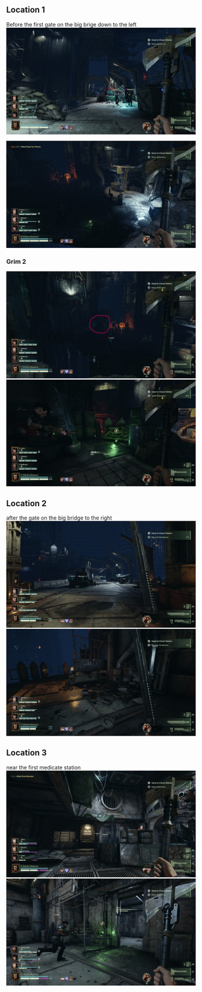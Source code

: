 ## Location 1
Before the first gate on the big brige down to the left
![](images/20221121165803_1.jpg)

![](images/20221121165821_1.jpg)
### Grim 2
![](images/20221121194752_1_edit.jpg)
![](images/20221121194807_1.jpg)
## Location 2
after the gate on the big bridge to the right
![](images/20221121130458_1.jpg)
![](images/20221121130453_1.jpg)
## Location 3
near the first medicate station
![](images/20221121170319_1.jpg)
![](images/20221121160940_1.jpg)
